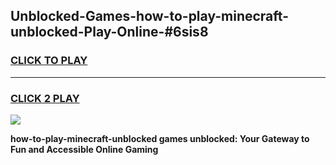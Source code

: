 
## Unblocked-Games-how-to-play-minecraft-unblocked-Play-Online-#6sis8
<h3>
<a href="https://premium.freeplayer.one?title=how-to-play-minecraft-unblocked&ref=24F">CLICK TO PLAY</a></h3>
<hr>

<h3>
<a href="https://premium.freeplayer.one?title=how-to-play-minecraft-unblocked&ref=24F">CLICK 2 PLAY</a>
  
</h3>

<a href="https://premium.freeplayer.one?title=how-to-play-minecraft-unblocked&ref=24F/"><img src="https://clearcache.store/games.png"></a>


**how-to-play-minecraft-unblocked games unblocked: Your Gateway to Fun and Accessible Online Gaming**
